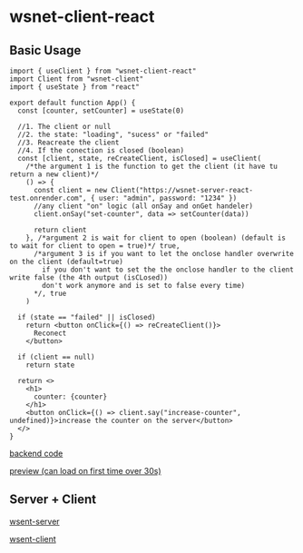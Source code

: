 # wsnet-client-react

## Basic Usage

```tsx
import { useClient } from "wsnet-client-react"
import Client from "wsnet-client"
import { useState } from "react"

export default function App() {
  const [counter, setCounter] = useState(0)

  //1. The client or null
  //2. the state: "loading", "sucess" or "failed"
  //3. Reacreate the client
  //4. If the conection is closed (boolean)
  const [client, state, reCreateClient, isClosed] = useClient(
    /*the argument 1 is the function to get the client (it have tu return a new client)*/
    () => {
      const client = new Client("https://wsnet-server-react-test.onrender.com", { user: "admin", password: "1234" })
      //any client "on" logic (all onSay and onGet handeler)
      client.onSay("set-counter", data => setCounter(data))

      return client
    }, /*argument 2 is wait for client to open (boolean) (default is to wait for client to open = true)*/ true,
      /*argument 3 is if you want to let the onclose handler overwrite on the client (default=true)
        if you don't want to set the the onclose handler to the client write false (the 4th output (isCLosed)) 
        don't work anymore and is set to false every time) 
      */, true
    )

  if (state == "failed" || isClosed)
    return <button onClick={() => reCreateClient()}>
      Reconect
    </button>

  if (client == null)
    return state

  return <>
    <h1>
      counter: {counter}
    </h1>
    <button onClick={() => client.say("increase-counter", undefined)}>increase the counter on the server</button>
  </>
}
```

[backend code](https://github.com/ManuelWestermeier/wsnet-server-react-test)

[preview (can load on first time over 30s)](https://manuelwestermeier.github.io/wsnet-client-react-test/docs)

## Server + Client

[wsent-server](https://www.npmjs.com/package/wsnet-server)

[wsent-client](https://www.npmjs.com/package/wsnet-client)
